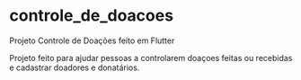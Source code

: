 # controle_de_doacoes

Projeto Controle de Doações feito em Flutter

Projeto feito para ajudar pessoas a controlarem doaçoes feitas ou recebidas e cadastrar doadores e donatários.
